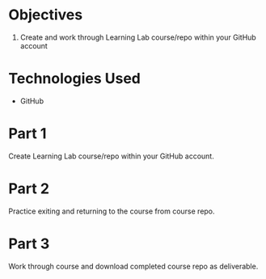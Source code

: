 # Objectives
1. Create and work through Learning Lab course/repo within your GitHub account

# Technologies Used
- GitHub

# Part 1
Create Learning Lab course/repo within your GitHub account.

# Part 2
Practice exiting and returning to the course from course repo.

# Part 3
Work through course and download completed course repo as deliverable.

